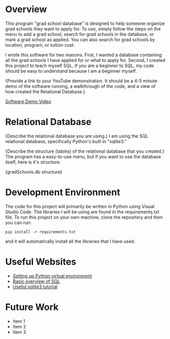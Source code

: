 # Overview

This program "grad school database" is designed to help someone organize grad schools they want to apply for. To use, simply follow the steps on the menu to add a grad school, search for grad schools in the database, or mark a grad school as applied. You can also search for grad schools by location, program, or tuition cost. 

I wrote this software for two reasons. First, I wanted a database containing all the grad schools I have applied for or what to apply for. Second, I created this project to teach myself SQL. If you are a beginner to SQL, my code should be easy to understand because I am a beginner myself.

{Provide a link to your YouTube demonstration. It should be a 4-5 minute demo of the software running, a walkthrough of the code, and a view of how created the Relational Database.}

[Software Demo Video](http://youtube.link.goes.here)

# Relational Database

{Describe the relational database you are using.}
I am using the SQL relational database, specifically Python's built in "sqlite3."

{Describe the structure (tables) of the relational database that you created.}
The program has a easy-to-use menu, but if you want to use the database itself, here is it's structure:

{gradSchools.db structure}

# Development Environment

The code for this project will primarily be written in Python using Visual Studio Code. The libraries I will be using are found in the requirements.txt file. To run this project on your own machine, clone the repository and then you can run:
```
pip install -r requirements.txt
```
and it will automatically install all the libraries that I have used. 

# Useful Websites

- [Setting up Python virtual environment](https://www.youtube.com/watch?v=KxvKCSwlUv8)
- [Basic overview of SQL](https://www.youtube.com/watch?v=h8IWmmxIyS0)
- [Useful sqlite3 tutorial](https://www.youtube.com/watch?v=pd-0G0MigUA)

# Future Work

- Item 1
- Item 2
- Item 3
